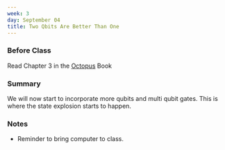 ```yaml
---
week: 3
day: September 04
title: Two Qbits Are Better Than One
---
```


### Before Class
Read Chapter 3 in the [Octopus](https://www.amazon.com/Programming-Quantum-Computers-Essential-Algorithms/dp/1492039683) Book

### Summary
We will now start to incorporate more qubits and multi qubit gates. This is where the state explosion starts to happen.

### Notes

- Reminder to bring computer to class.
